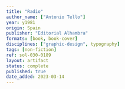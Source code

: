 ```yaml
---
title: "Radio"
author_name: ["Antonio Tello"]
year: y1981
origin: Spain
publisher: "Editorial Alhambra"
formats: [book, book-cover]
disciplines: ["graphic-design", typography]
tags: [non-fiction]
ref: sol-030-0189
layout: artifact
status: complete
published: true
date_added: 2023-03-14
---
```

